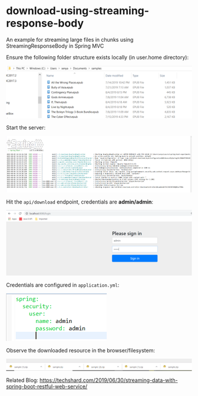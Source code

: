 # download-using-streaming-response-body
An example for streaming large files in chunks using StreamingResponseBody in Spring MVC

Ensure the following folder structure exists locally (in user.home directory):  

![README](https://github.com/excelsiorsoft/spring-boot-experiments/blob/master/streaming-rest-responses/README_images/README.png)

Start the server:

![README1](https://github.com/excelsiorsoft/spring-boot-experiments/blob/master/streaming-rest-responses/README_images/README1.png)

Hit the `api/download` endpoint, credentials are **admin/admin**:

![README2](https://github.com/excelsiorsoft/spring-boot-experiments/blob/master/streaming-rest-responses/README_images/README2.png)

Credentials are configured in `application.yml`:

![README4](https://github.com/excelsiorsoft/spring-boot-experiments/blob/master/streaming-rest-responses/README_images/README4.png)

Observe the downloaded resource in the browser/filesystem:

![README3](https://github.com/excelsiorsoft/spring-boot-experiments/blob/master/streaming-rest-responses/README_images/README3.png)

Related Blog: https://techshard.com/2019/06/30/streaming-data-with-spring-boot-restful-web-service/
